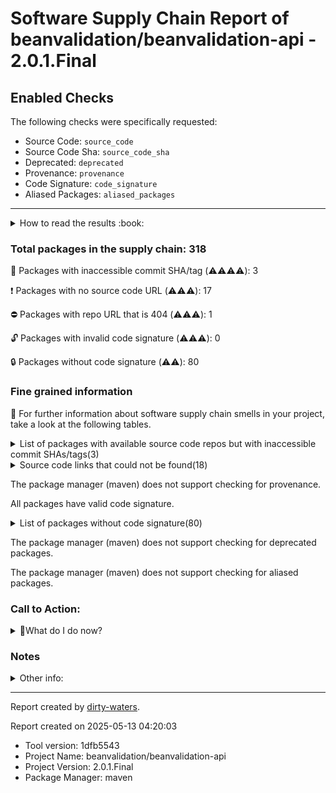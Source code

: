 
# Software Supply Chain Report of beanvalidation/beanvalidation-api - 2.0.1.Final

## Enabled Checks
The following checks were specifically requested:

- Source Code: `source_code`
- Source Code Sha: `source_code_sha`
- Deprecated: `deprecated`
- Provenance: `provenance`
- Code Signature: `code_signature`
- Aliased Packages: `aliased_packages`

---


<details>
    <summary>How to read the results :book: </summary>
    
 Dirty-waters has analyzed your project dependencies and found different categories for each of them:

    
 - ⚠️⚠️⚠️⚠️ : critical severity 

    
 - ⚠️⚠️⚠️ : high severity 

    
 - ⚠️⚠️: medium severity 

    
 - ⚠️: low severity 

</details>
        

 ### Total packages in the supply chain: 318


:wrench: Packages with inaccessible commit SHA/tag (⚠️⚠️⚠️⚠️): 3

:heavy_exclamation_mark: Packages with no source code URL (⚠️⚠️⚠️): 17

:no_entry: Packages with repo URL that is 404 (⚠️⚠️⚠️): 1

:unlock: Packages with invalid code signature (⚠️⚠️⚠️): 0

:lock: Packages without code signature (⚠️⚠️): 80


### Fine grained information

:dolphin: For further information about software supply chain smells in your project, take a look at the following tables.

<details>
<summary>List of packages with available source code repos but with inaccessible commit SHAs/tags(3)</summary>
    


| package_name                               | sha_exists   | tag_version   | is_sha   | sha   | tag_url   | message                         |   status_code_for_sha | parent                                                  | command           |
|:-------------------------------------------|:-------------|:--------------|:---------|:------|:----------|:--------------------------------|----------------------:|:--------------------------------------------------------|:------------------|
| `biz.aQute.bnd:biz.aQute.bndlib@3.2.0`     | False        | `3.2.0`       | False    |       |           | Tag 3.2.0 not found in the repo |                   404 | `org.apache.felix:maven-bundle-plugin@3.2.0`            | `resolve-plugins` |
| `org.hamcrest:hamcrest-core@1.3`           | False        | `1.3`         | False    |       |           | Tag 1.3 not found in the repo   |                   404 | `org.apache.maven.plugins:maven-surefire-plugin@2.19.1` | `tree`            |
| `org.apache.commons:commons-compress@1.11` | False        | `1.11`        | False    |       |           | Tag 1.11 not found in the repo  |                   404 | `org.apache.maven.plugins:maven-source-plugin@3.0.1`    | `resolve-plugins` |
</details>

<details>
<summary>Source code links that could not be found(18)</summary>
    


|   index | package_name                                    | github_url                    | github_exists   | parent                                                  | command           |
|--------:|:------------------------------------------------|:------------------------------|:----------------|:--------------------------------------------------------|:------------------|
|       1 | `org.osgi:org.osgi.compendium@4.2.0`            | No_repo_info_found            |                 | `org.apache.felix:maven-bundle-plugin@3.2.0`            | `resolve-plugins` |
|       2 | `nekohtml:xercesMinimal@1.9.6.2`                | No_repo_info_found            |                 | `org.apache.maven.plugins:maven-surefire-plugin@2.19.1` | `resolve-plugins` |
|       3 | `commons-codec:commons-codec@1.2`               | No_repo_info_found            |                 | `org.apache.maven.plugins:maven-surefire-plugin@2.19.1` | `resolve-plugins` |
|       4 | `org.sonatype.plexus:plexus-sec-dispatcher@1.3` | No_repo_info_found            |                 | `org.apache.maven.plugins:maven-source-plugin@3.0.1`    | `resolve-plugins` |
|       5 | `org.sonatype.plexus:plexus-cipher@1.4`         | No_repo_info_found            |                 | `org.apache.maven.plugins:maven-source-plugin@3.0.1`    | `resolve-plugins` |
|       6 | `oro:oro@2.0.8`                                 | No_repo_info_found            |                 | `org.apache.maven.plugins:maven-site-plugin@3.3`        | `resolve-plugins` |
|       7 | `jdom:jdom@1.0`                                 | No_repo_info_found            |                 | `org.apache.maven.plugins:maven-release-plugin@2.5.3`   | `resolve-plugins` |
|       8 | `commons-beanutils:commons-beanutils@1.7.0`     | No_repo_info_found            |                 | `org.apache.maven.plugins:maven-site-plugin@3.3`        | `resolve-plugins` |
|       9 | `dom4j:dom4j@1.1`                               | No_repo_info_found            |                 | `org.apache.maven.plugins:maven-site-plugin@3.3`        | `resolve-plugins` |
|      10 | `sslext:sslext@1.2-0`                           | No_repo_info_found            |                 | `org.apache.maven.plugins:maven-site-plugin@3.3`        | `resolve-plugins` |
|      11 | `antlr:antlr@2.7.2`                             | No_repo_info_found            |                 | `org.apache.maven.plugins:maven-site-plugin@3.3`        | `resolve-plugins` |
|      12 | `log4j:log4j@1.2.12`                            | No_repo_info_found            |                 | `com.mycila:license-maven-plugin@3.0`                   | `resolve-plugins` |
|      13 | `org.sonatype.spice:model-builder@1.3`          | No_repo_info_found            |                 | `com.mycila:license-maven-plugin@3.0`                   | `resolve-plugins` |
|      14 | `commons-cli:commons-cli@1.0`                   | No_repo_info_found            |                 | `org.apache.maven.plugins:maven-resources-plugin@2.6`   | `resolve-plugins` |
|      15 | `org.sonatype.plexus:plexus-build-api@0.0.4`    | No_repo_info_found            |                 | `org.apache.maven.plugins:maven-resources-plugin@2.6`   | `resolve-plugins` |
|      16 | `javax.servlet:servlet-api@2.5`                 | No_repo_info_found            |                 | `org.apache.maven.plugins:maven-site-plugin@3.3`        | `resolve-plugins` |
|      17 | `org.beanshell:bsh@2.0b4`                       | No_repo_info_found            |                 | `org.testng:testng@6.9.10`                              | `resolve-plugins` |
|      18 | `org.iq80.snappy:snappy@0.4`                    | https://github.com/dain/snapy | False           | `org.apache.maven.plugins:maven-source-plugin@3.0.1`    | `resolve-plugins` |
</details>

The package manager (maven) does not support checking for provenance.

All packages have valid code signature.

<details>
<summary>List of packages without code signature(80)</summary>
    


| package_name                                                          | signature_present   | parent                                                  | command           |
|:----------------------------------------------------------------------|:--------------------|:--------------------------------------------------------|:------------------|
| `org.osgi:org.osgi.compendium@4.2.0`                                  | False               | `org.apache.felix:maven-bundle-plugin@3.2.0`            | `resolve-plugins` |
| `nekohtml:xercesMinimal@1.9.6.2`                                      | False               | `org.apache.maven.plugins:maven-surefire-plugin@2.19.1` | `resolve-plugins` |
| `nekohtml:nekohtml@1.9.6.2`                                           | False               | `org.apache.maven.plugins:maven-surefire-plugin@2.19.1` | `resolve-plugins` |
| `commons-codec:commons-codec@1.2`                                     | False               | `org.apache.maven.plugins:maven-surefire-plugin@2.19.1` | `resolve-plugins` |
| `org.slf4j:slf4j-nop@1.5.3`                                           | False               | `org.apache.maven.plugins:maven-surefire-plugin@2.19.1` | `resolve-plugins` |
| `org.slf4j:slf4j-jdk14@1.5.6`                                         | False               | `org.apache.maven.plugins:maven-surefire-plugin@2.19.1` | `resolve-plugins` |
| `org.slf4j:slf4j-api@1.5.6`                                           | False               | `org.apache.maven.plugins:maven-surefire-plugin@2.19.1` | `resolve-plugins` |
| `org.slf4j:jcl-over-slf4j@1.5.6`                                      | False               | `org.apache.maven.plugins:maven-surefire-plugin@2.19.1` | `resolve-plugins` |
| `org.codehaus.plexus:plexus-container-default@1.0-alpha-9-stable-1`   | False               | `org.apache.maven.plugins:maven-install-plugin@2.5.2`   | `resolve-plugins` |
| `org.codehaus.plexus:plexus-interactivity-api@1.0-alpha-4`            | False               | `org.apache.maven.plugins:maven-resources-plugin@2.6`   | `resolve-plugins` |
| `backport-util-concurrent:backport-util-concurrent@3.1`               | False               | `org.apache.maven.plugins:maven-install-plugin@2.5.2`   | `resolve-plugins` |
| `com.jcraft:jsch@0.1.38`                                              | False               | `org.apache.maven.plugins:maven-javadoc-plugin@2.10.4`  | `resolve-plugins` |
| `classworlds:classworlds@1.1`                                         | False               | `org.apache.maven.plugins:maven-surefire-plugin@2.19.1` | `resolve-plugins` |
| `org.codehaus.plexus:plexus-i18n@1.0-beta-7`                          | False               | `org.apache.maven.plugins:maven-site-plugin@3.3`        | `resolve-plugins` |
| `org.codehaus.plexus:plexus-velocity@1.1.7`                           | False               | `org.apache.maven.plugins:maven-javadoc-plugin@2.10.4`  | `resolve-plugins` |
| `org.apache.velocity:velocity@1.5`                                    | False               | `org.apache.maven.plugins:maven-site-plugin@3.3`        | `resolve-plugins` |
| `commons-lang:commons-lang@2.1`                                       | False               | `org.apache.felix:maven-bundle-plugin@3.2.0`            | `resolve-plugins` |
| `oro:oro@2.0.8`                                                       | False               | `org.apache.maven.plugins:maven-site-plugin@3.3`        | `resolve-plugins` |
| `commons-collections:commons-collections@3.2`                         | False               | `org.apache.felix:maven-bundle-plugin@3.2.0`            | `resolve-plugins` |
| `org.jdom:jdom@1.1`                                                   | False               | `org.apache.maven.plugins:maven-release-plugin@2.5.3`   | `resolve-plugins` |
| `org.codehaus.plexus:plexus-io@2.7.1`                                 | False               | `org.apache.maven.plugins:maven-source-plugin@3.0.1`    | `resolve-plugins` |
| `org.codehaus.plexus:plexus-container-default@1.0-alpha-9`            | False               | `org.apache.maven.plugins:maven-javadoc-plugin@2.10.4`  | `resolve-plugins` |
| `junit:junit@3.8.1`                                                   | False               | `org.apache.maven.plugins:maven-install-plugin@2.5.2`   | `resolve-plugins` |
| `org.codehaus.plexus:plexus-interactivity-api@1.0-alpha-6`            | False               | `org.apache.maven.plugins:maven-release-plugin@2.5.3`   | `resolve-plugins` |
| `org.apache.maven.scm:maven-scm-providers-standard@1.9.4`             | False               | `org.apache.maven.plugins:maven-release-plugin@2.5.3`   | `resolve-plugins` |
| `org.netbeans.lib:cvsclient@20060125`                                 | False               | `org.apache.maven.plugins:maven-release-plugin@2.5.3`   | `resolve-plugins` |
| `ch.ethz.ganymed:ganymed-ssh2@build210`                               | False               | `org.apache.maven.plugins:maven-release-plugin@2.5.3`   | `resolve-plugins` |
| `org.codehaus.groovy:groovy-all@1.7.6`                                | False               | `org.apache.maven.plugins:maven-release-plugin@2.5.3`   | `resolve-plugins` |
| `jaxen:jaxen@1.1-beta-8`                                              | False               | `org.apache.maven.plugins:maven-release-plugin@2.5.3`   | `resolve-plugins` |
| `jdom:jdom@1.0`                                                       | False               | `org.apache.maven.plugins:maven-release-plugin@2.5.3`   | `resolve-plugins` |
| `commons-httpclient:commons-httpclient@3.0`                           | False               | `org.apache.maven.plugins:maven-javadoc-plugin@2.10.4`  | `resolve-plugins` |
| `org.codehaus.plexus:plexus-interpolation@1.11`                       | False               | `org.apache.maven.plugins:maven-install-plugin@2.5.2`   | `resolve-plugins` |
| `xerces:xercesImpl@2.9.1`                                             | False               | `org.apache.maven.plugins:maven-site-plugin@3.3`        | `resolve-plugins` |
| `xml-apis:xml-apis@1.3.04`                                            | False               | `org.apache.maven.plugins:maven-site-plugin@3.3`        | `resolve-plugins` |
| `commons-beanutils:commons-beanutils@1.7.0`                           | False               | `org.apache.maven.plugins:maven-site-plugin@3.3`        | `resolve-plugins` |
| `commons-digester:commons-digester@1.8`                               | False               | `org.apache.maven.plugins:maven-site-plugin@3.3`        | `resolve-plugins` |
| `commons-chain:commons-chain@1.1`                                     | False               | `org.apache.maven.plugins:maven-site-plugin@3.3`        | `resolve-plugins` |
| `dom4j:dom4j@1.1`                                                     | False               | `org.apache.maven.plugins:maven-site-plugin@3.3`        | `resolve-plugins` |
| `sslext:sslext@1.2-0`                                                 | False               | `org.apache.maven.plugins:maven-site-plugin@3.3`        | `resolve-plugins` |
| `antlr:antlr@2.7.2`                                                   | False               | `org.apache.maven.plugins:maven-site-plugin@3.3`        | `resolve-plugins` |
| `log4j:log4j@1.2.14`                                                  | False               | `org.apache.maven.plugins:maven-javadoc-plugin@2.10.4`  | `resolve-plugins` |
| `javax.annotation:jsr250-api@1.0`                                     | False               | `com.mycila:license-maven-plugin@3.0`                   | `resolve-plugins` |
| `javax.inject:javax.inject@1`                                         | False               | `com.mycila:license-maven-plugin@3.0`                   | `resolve-plugins` |
| `com.google.code.findbugs:jsr305@1.3.9`                               | False               | `com.mycila:license-maven-plugin@3.0`                   | `resolve-plugins` |
| `aopalliance:aopalliance@1.0`                                         | False               | `com.mycila:license-maven-plugin@3.0`                   | `resolve-plugins` |
| `asm:asm@3.3.1`                                                       | False               | `com.mycila:license-maven-plugin@3.0`                   | `resolve-plugins` |
| `org.codehaus.plexus:plexus-utils@1.5.6`                              | False               | `com.mycila:license-maven-plugin@3.0`                   | `resolve-plugins` |
| `org.codehaus.plexus:plexus-interpolation@1.1`                        | False               | `com.mycila:license-maven-plugin@3.0`                   | `resolve-plugins` |
| `org.codehaus.plexus:plexus-container-default@1.0-beta-3.0.5`         | False               | `com.mycila:license-maven-plugin@3.0`                   | `resolve-plugins` |
| `log4j:log4j@1.2.12`                                                  | False               | `com.mycila:license-maven-plugin@3.0`                   | `resolve-plugins` |
| `commons-logging:commons-logging-api@1.1`                             | False               | `com.mycila:license-maven-plugin@3.0`                   | `resolve-plugins` |
| `com.google.code.google-collections:google-collect@snapshot-20080530` | False               | `com.mycila:license-maven-plugin@3.0`                   | `resolve-plugins` |
| `org.codehaus.woodstox:wstx-asl@3.2.6`                                | False               | `com.mycila:license-maven-plugin@3.0`                   | `resolve-plugins` |
| `stax:stax-api@1.0.1`                                                 | False               | `com.mycila:license-maven-plugin@3.0`                   | `resolve-plugins` |
| `org.sonatype.spice:model-builder@1.3`                                | False               | `com.mycila:license-maven-plugin@3.0`                   | `resolve-plugins` |
| `org.springframework:spring-core@3.1.3.RELEASE`                       | False               | `com.mycila:license-maven-plugin@3.0`                   | `resolve-plugins` |
| `org.springframework:spring-asm@3.1.3.RELEASE`                        | False               | `com.mycila:license-maven-plugin@3.0`                   | `resolve-plugins` |
| `org.apache.maven.wagon:wagon-file@1.0-beta-2`                        | False               | `org.apache.maven.plugins:maven-resources-plugin@2.6`   | `resolve-plugins` |
| `org.apache.maven.wagon:wagon-http-lightweight@1.0-beta-2`            | False               | `org.apache.maven.plugins:maven-resources-plugin@2.6`   | `resolve-plugins` |
| `org.apache.maven.wagon:wagon-http-shared@1.0-beta-2`                 | False               | `org.apache.maven.plugins:maven-resources-plugin@2.6`   | `resolve-plugins` |
| `jtidy:jtidy@4aug2000r7-dev`                                          | False               | `org.apache.maven.plugins:maven-resources-plugin@2.6`   | `resolve-plugins` |
| `xml-apis:xml-apis@1.0.b2`                                            | False               | `org.apache.maven.plugins:maven-resources-plugin@2.6`   | `resolve-plugins` |
| `org.apache.maven.wagon:wagon-provider-api@1.0-beta-2`                | False               | `org.apache.maven.plugins:maven-resources-plugin@2.6`   | `resolve-plugins` |
| `commons-cli:commons-cli@1.0`                                         | False               | `org.apache.maven.plugins:maven-resources-plugin@2.6`   | `resolve-plugins` |
| `org.apache.maven.wagon:wagon-ssh-external@1.0-beta-2`                | False               | `org.apache.maven.plugins:maven-resources-plugin@2.6`   | `resolve-plugins` |
| `org.apache.maven.wagon:wagon-ssh-common@1.0-beta-2`                  | False               | `org.apache.maven.plugins:maven-resources-plugin@2.6`   | `resolve-plugins` |
| `org.apache.maven.wagon:wagon-ssh@1.0-beta-2`                         | False               | `org.apache.maven.plugins:maven-resources-plugin@2.6`   | `resolve-plugins` |
| `com.jcraft:jsch@0.1.27`                                              | False               | `org.apache.maven.plugins:maven-resources-plugin@2.6`   | `resolve-plugins` |
| `org.sonatype.plexus:plexus-build-api@0.0.4`                          | False               | `org.apache.maven.plugins:maven-resources-plugin@2.6`   | `resolve-plugins` |
| `org.codehaus.plexus:plexus-interpolation@1.13`                       | False               | `org.apache.maven.plugins:maven-resources-plugin@2.6`   | `resolve-plugins` |
| `org.codehaus.plexus:plexus-utils@1.5.15`                             | False               | `org.apache.maven.plugins:maven-surefire-plugin@2.19.1` | `resolve-plugins` |
| `classworlds:classworlds@1.1-alpha-2`                                 | False               | `org.apache.maven.plugins:maven-install-plugin@2.5.2`   | `resolve-plugins` |
| `com.google.code.findbugs:jsr305@2.0.1`                               | False               | `org.apache.maven.plugins:maven-install-plugin@2.5.2`   | `resolve-plugins` |
| `org.codehaus.plexus:plexus-container-default@1.0-alpha-30`           | False               | `org.apache.maven.plugins:maven-site-plugin@3.3`        | `resolve-plugins` |
| `commons-codec:commons-codec@1.3`                                     | False               | `org.apache.maven.plugins:maven-site-plugin@3.3`        | `resolve-plugins` |
| `javax.servlet:servlet-api@2.5`                                       | False               | `org.apache.maven.plugins:maven-site-plugin@3.3`        | `resolve-plugins` |
| `org.codehaus.plexus:plexus-velocity@1.1.8`                           | False               | `org.apache.maven.plugins:maven-site-plugin@3.3`        | `resolve-plugins` |
| `org.codehaus.plexus:plexus-utils@1.5.10`                             | False               | `org.apache.maven.plugins:maven-site-plugin@3.3`        | `resolve-plugins` |
| `org.mortbay.jetty:servlet-api@2.5-20081211`                          | False               | `org.apache.maven.plugins:maven-site-plugin@3.3`        | `resolve-plugins` |
| `org.beanshell:bsh@2.0b4`                                             | False               | `org.testng:testng@6.9.10`                              | `resolve-plugins` |
</details>

The package manager (maven) does not support checking for deprecated packages.

The package manager (maven) does not support checking for aliased packages.

### Call to Action:

<details>
<summary>👻What do I do now? </summary>


For packages **without source code & accessible SHA/release tags**:

- **Why?** Missing or inaccessible source code makes it impossible to audit the package for security vulnerabilities or malicious code.

1. Pull Request to the maintainer of dependency, requesting correct repository metadata and proper versioning/tagging. 


For **deprecated** packages:

- **Why?** Deprecated packages may contain known security issues and are no longer maintained, putting your project at risk.

1. Confirm the maintainer's deprecation intention 
2. Check for not deprecated versions

For packages **without code signature**:

- **Why?** Code signatures help verify the authenticity and integrity of the package, ensuring it hasn't been tampered with.

1. Open an issue in the dependency's repository to request the inclusion of code signature in the CI/CD pipeline. 


For packages **with invalid code signature**:

- **Why?** Invalid signatures could indicate tampering or compromised build processes.

1. It's recommended to verify the code signature and contact the maintainer to fix the issue.

For packages **without provenance**:

- **Why?** Without provenance, there's no way to verify that the package was built from the claimed source code, making supply chain attacks possible.

1. Open an issue in the dependency's repository to request the inclusion of provenance and build attestation in the CI/CD pipeline.

For packages that are **aliased**:

- **Why?** Aliased packages may hide malicious dependencies under seemingly legitimate names.

1. Check the aliased package and its repository to verify the alias is not malicious.
</details>

### Notes

<details>
    <summary>Other info:</summary>
    
- Source code repo is not hosted on GitHub:  237

    This could be due, for example, to the package being hosted on a different platform.

    This does not mean that the source code URL is invalid.

    However, for non-GitHub repositories, not all checks can currently be performed.

|   index | package_name                                                          | github_url                                                                                                                 | parent                                                  | command           |
|--------:|:----------------------------------------------------------------------|:---------------------------------------------------------------------------------------------------------------------------|:--------------------------------------------------------|:------------------|
|       1 | `org.apache.felix:maven-bundle-plugin@3.2.0`                          | http://svn.apache.org/viewvc/felix/releases/maven-bundle-plugin-3.2.0                                                      | `org.apache.felix:maven-bundle-plugin@3.2.0`            | `resolve-plugins` |
|       2 | `org.osgi:org.osgi.core@4.3.1`                                        | private                                                                                                                    | `org.apache.felix:maven-bundle-plugin@3.2.0`            | `resolve-plugins` |
|       3 | `org.apache.felix:org.apache.felix.bundlerepository@1.6.6`            | http://svn.apache.org/repos/asf/felix/releases/org.apache.felix.bundlerepository-1.6.6                                     | `org.apache.felix:maven-bundle-plugin@3.2.0`            | `resolve-plugins` |
|       4 | `org.apache.felix:org.apache.felix.utils@1.6.0`                       | scm:svn:https://svn.apache.org/repos/asf/felix/releases/org.apache.felix.utils-1.6.0                                       | `org.apache.felix:maven-bundle-plugin@3.2.0`            | `resolve-plugins` |
|       5 | `org.apache.maven:maven-core@2.2.0`                                   | http://svn.apache.org/viewvc/maven/components/tags/maven-2.2.0/maven-core                                                  | `org.apache.felix:maven-bundle-plugin@3.2.0`            | `resolve-plugins` |
|       6 | `org.apache.maven:maven-settings@2.2.0`                               | http://svn.apache.org/viewvc/maven/components/tags/maven-2.2.0/maven-settings                                              | `org.apache.felix:maven-bundle-plugin@3.2.0`            | `resolve-plugins` |
|       7 | `org.apache.maven.wagon:wagon-file@1.0-beta-6`                        | http://svn.apache.org/viewvc/maven/wagon/tags/wagon-1.0-beta-6/wagon-providers/wagon-file                                  | `org.apache.maven.plugins:maven-javadoc-plugin@2.10.4`  | `resolve-plugins` |
|       8 | `org.apache.maven:maven-plugin-parameter-documenter@2.2.0`            | http://svn.apache.org/viewvc/maven/components/tags/maven-2.2.0/maven-plugin-parameter-documenter                           | `org.apache.felix:maven-bundle-plugin@3.2.0`            | `resolve-plugins` |
|       9 | `org.apache.maven.wagon:wagon-webdav-jackrabbit@1.0-beta-6`           | http://svn.apache.org/viewvc/maven/wagon/tags/wagon-1.0-beta-6/wagon-providers/wagon-webdav-jackrabbit                     | `org.apache.maven.plugins:maven-surefire-plugin@2.19.1` | `resolve-plugins` |
|      10 | `org.apache.maven.wagon:wagon-http-shared@1.0-beta-6`                 | http://svn.apache.org/viewvc/maven/wagon/tags/wagon-1.0-beta-6/wagon-providers/wagon-http-shared                           | `org.apache.maven.plugins:maven-surefire-plugin@2.19.1` | `resolve-plugins` |
|      11 | `nekohtml:nekohtml@1.9.6.2`                                           | http://nekohtml.svn.sourceforge.net/viewvc/nekohtml/                                                                       | `org.apache.maven.plugins:maven-surefire-plugin@2.19.1` | `resolve-plugins` |
|      12 | `commons-httpclient:commons-httpclient@3.1`                           | http://svn.apache.org/repos/asf/jakarta/httpcomponents/oac.hc3x/trunk                                                      | `org.apache.maven.plugins:maven-surefire-plugin@2.19.1` | `resolve-plugins` |
|      13 | `org.apache.jackrabbit:jackrabbit-webdav@1.5.0`                       | http://svn.apache.org/viewvc/jackrabbit/trunk/jackrabbit-webdav                                                            | `org.apache.maven.plugins:maven-surefire-plugin@2.19.1` | `resolve-plugins` |
|      14 | `org.apache.jackrabbit:jackrabbit-jcr-commons@1.5.0`                  | http://svn.apache.org/viewvc/jackrabbit/trunk/jackrabbit-jcr-commons                                                       | `org.apache.maven.plugins:maven-surefire-plugin@2.19.1` | `resolve-plugins` |
|      15 | `org.slf4j:slf4j-nop@1.5.3`                                           | http://svn.slf4j.org/viewvc/slf4j/trunk/slf4j-nop/                                                                         | `org.apache.maven.plugins:maven-surefire-plugin@2.19.1` | `resolve-plugins` |
|      16 | `org.apache.maven.wagon:wagon-http@1.0-beta-6`                        | http://svn.apache.org/viewvc/maven/wagon/tags/wagon-1.0-beta-6/wagon-providers/wagon-http                                  | `org.apache.maven.plugins:maven-surefire-plugin@2.19.1` | `resolve-plugins` |
|      17 | `org.slf4j:slf4j-jdk14@1.5.6`                                         | http://svn.slf4j.org/viewvc/slf4j/trunk/slf4j-jdk14/                                                                       | `org.apache.maven.plugins:maven-surefire-plugin@2.19.1` | `resolve-plugins` |
|      18 | `org.slf4j:slf4j-api@1.5.6`                                           | http://svn.slf4j.org/viewvc/slf4j/trunk/slf4j-api/                                                                         | `org.apache.maven.plugins:maven-surefire-plugin@2.19.1` | `resolve-plugins` |
|      19 | `org.slf4j:jcl-over-slf4j@1.5.6`                                      | http://svn.slf4j.org/viewvc/slf4j/trunk/jcl-over-slf4j/                                                                    | `org.apache.maven.plugins:maven-surefire-plugin@2.19.1` | `resolve-plugins` |
|      20 | `org.apache.maven.reporting:maven-reporting-api@2.2.0`                | http://svn.apache.org/viewvc/maven/components/tags/maven-2.2.0/maven-reporting/maven-reporting-api                         | `org.apache.felix:maven-bundle-plugin@3.2.0`            | `resolve-plugins` |
|      21 | `org.apache.maven.doxia:doxia-logging-api@1.1`                        | http://svn.apache.org/viewcvs.cgi/maven/doxia/doxia/tags/doxia-1.1/doxia-logging-api                                       | `org.apache.maven.plugins:maven-release-plugin@2.5.3`   | `resolve-plugins` |
|      22 | `org.apache.maven:maven-profile@2.2.0`                                | http://svn.apache.org/viewvc/maven/components/tags/maven-2.2.0/maven-profile                                               | `org.apache.felix:maven-bundle-plugin@3.2.0`            | `resolve-plugins` |
|      23 | `org.apache.maven:maven-model@2.2.0`                                  | http://svn.apache.org/viewvc/maven/components/tags/maven-2.2.0/maven-model                                                 | `org.apache.felix:maven-bundle-plugin@3.2.0`            | `resolve-plugins` |
|      24 | `org.apache.maven:maven-artifact@2.2.0`                               | http://svn.apache.org/viewvc/maven/components/tags/maven-2.2.0/maven-artifact                                              | `org.apache.felix:maven-bundle-plugin@3.2.0`            | `resolve-plugins` |
|      25 | `org.apache.maven.wagon:wagon-provider-api@1.0-beta-6`                | http://svn.apache.org/viewvc/maven/wagon/tags/wagon-1.0-beta-6/wagon-provider-api                                          | `org.apache.maven.plugins:maven-install-plugin@2.5.2`   | `resolve-plugins` |
|      26 | `org.codehaus.plexus:plexus-container-default@1.0-alpha-9-stable-1`   | scm:svn:svn://svn.codehaus.org/plexus/scm/trunk/plexus-containers/plexus-container-default/                                | `org.apache.maven.plugins:maven-install-plugin@2.5.2`   | `resolve-plugins` |
|      27 | `org.apache.maven:maven-repository-metadata@2.2.0`                    | http://svn.apache.org/viewvc/maven/components/tags/maven-2.2.0/maven-repository-metadata                                   | `org.apache.felix:maven-bundle-plugin@3.2.0`            | `resolve-plugins` |
|      28 | `org.apache.maven:maven-error-diagnostics@2.2.0`                      | http://svn.apache.org/viewvc/maven/components/tags/maven-2.2.0/maven-error-diagnostics                                     | `org.apache.felix:maven-bundle-plugin@3.2.0`            | `resolve-plugins` |
|      29 | `org.apache.maven:maven-project@2.2.0`                                | http://svn.apache.org/viewvc/maven/components/tags/maven-2.2.0/maven-project                                               | `org.apache.felix:maven-bundle-plugin@3.2.0`            | `resolve-plugins` |
|      30 | `org.apache.maven:maven-plugin-registry@2.2.0`                        | http://svn.apache.org/viewvc/maven/components/tags/maven-2.2.0/maven-plugin-registry                                       | `org.apache.felix:maven-bundle-plugin@3.2.0`            | `resolve-plugins` |
|      31 | `commons-cli:commons-cli@1.2`                                         | http://svn.apache.org/viewvc/commons/proper/cli/branches/cli-1.x/                                                          | `org.apache.maven.plugins:maven-javadoc-plugin@2.10.4`  | `resolve-plugins` |
|      32 | `org.apache.maven:maven-plugin-api@2.2.0`                             | http://svn.apache.org/viewvc/maven/components/tags/maven-2.2.0/maven-plugin-api                                            | `org.apache.felix:maven-bundle-plugin@3.2.0`            | `resolve-plugins` |
|      33 | `org.apache.maven.wagon:wagon-ssh-external@1.0-beta-6`                | http://svn.apache.org/viewvc/maven/wagon/tags/wagon-1.0-beta-6/wagon-providers/wagon-ssh-external                          | `org.apache.maven.plugins:maven-javadoc-plugin@2.10.4`  | `resolve-plugins` |
|      34 | `org.apache.maven.wagon:wagon-ssh-common@1.0-beta-6`                  | http://svn.apache.org/viewvc/maven/wagon/tags/wagon-1.0-beta-6/wagon-providers/wagon-ssh-common                            | `org.apache.maven.plugins:maven-javadoc-plugin@2.10.4`  | `resolve-plugins` |
|      35 | `org.apache.maven:maven-plugin-descriptor@2.2.0`                      | http://svn.apache.org/viewvc/maven/components/tags/maven-2.2.0/maven-plugin-descriptor                                     | `org.apache.felix:maven-bundle-plugin@3.2.0`            | `resolve-plugins` |
|      36 | `org.codehaus.plexus:plexus-interactivity-api@1.0-alpha-4`            | scm:svn:svn://svn.codehaus.org/plexus/scm/trunk/plexus-components/plexus-interactivity/plexus-interactivity-api            | `org.apache.maven.plugins:maven-resources-plugin@2.6`   | `resolve-plugins` |
|      37 | `org.apache.maven:maven-artifact-manager@2.2.0`                       | http://svn.apache.org/viewvc/maven/components/tags/maven-2.2.0/maven-artifact-manager                                      | `org.apache.felix:maven-bundle-plugin@3.2.0`            | `resolve-plugins` |
|      38 | `backport-util-concurrent:backport-util-concurrent@3.1`               | svn://dcl.mathcs.emory.edu/software/harness2/trunk/util/backport-util-concurrent/                                          | `org.apache.maven.plugins:maven-install-plugin@2.5.2`   | `resolve-plugins` |
|      39 | `org.apache.maven:maven-monitor@2.2.0`                                | http://svn.apache.org/viewvc/maven/components/tags/maven-2.2.0/maven-monitor                                               | `org.apache.felix:maven-bundle-plugin@3.2.0`            | `resolve-plugins` |
|      40 | `org.apache.maven.wagon:wagon-ssh@1.0-beta-6`                         | http://svn.apache.org/viewvc/maven/wagon/tags/wagon-1.0-beta-6/wagon-providers/wagon-ssh                                   | `org.apache.maven.plugins:maven-javadoc-plugin@2.10.4`  | `resolve-plugins` |
|      41 | `com.jcraft:jsch@0.1.38`                                              | http://www.jcraft.com/jsch/                                                                                                | `org.apache.maven.plugins:maven-javadoc-plugin@2.10.4`  | `resolve-plugins` |
|      42 | `classworlds:classworlds@1.1`                                         | http://cvs.classworlds.codehaus.org/                                                                                       | `org.apache.maven.plugins:maven-surefire-plugin@2.19.1` | `resolve-plugins` |
|      43 | `org.apache.maven:maven-archiver@2.5`                                 | http://svn.apache.org/viewvc/maven/shared/tags/maven-archiver-2.5                                                          | `org.apache.maven.plugins:maven-javadoc-plugin@2.10.4`  | `resolve-plugins` |
|      44 | `org.apache.maven.shared:maven-dependency-tree@2.1`                   | http://svn.apache.org/viewvc/maven/shared/tags/maven-dependency-tree-2.1                                                   | `org.apache.felix:maven-bundle-plugin@3.2.0`            | `resolve-plugins` |
|      45 | `org.codehaus.plexus:plexus-component-annotations@1.5.5`              | http://fisheye.codehaus.org/browse/plexus/plexus-containers/tags/plexus-containers-1.5.5/plexus-component-annotations      | `org.apache.maven.plugins:maven-site-plugin@3.3`        | `resolve-plugins` |
|      46 | `org.eclipse.aether:aether-util@0.9.0.M2`                             | http://git.eclipse.org/c/aether/aether-core.git/tree/aether-util/                                                          | `org.apache.maven.plugins:maven-site-plugin@3.3`        | `resolve-plugins` |
|      47 | `org.sonatype.plexus:plexus-build-api@0.0.7`                          | http://svn.sonatype.org/spice/tags/plexus-build-api-0.0.7                                                                  | `org.apache.felix:maven-bundle-plugin@3.2.0`            | `resolve-plugins` |
|      48 | `org.apache.maven.doxia:doxia-sink-api@1.0`                           | https://svn.apache.org/viewvc/maven/doxia/doxia/tags/doxia-1.0/doxia-sink-api                                              | `org.apache.felix:maven-bundle-plugin@3.2.0`            | `resolve-plugins` |
|      49 | `org.apache.maven.doxia:doxia-site-renderer@1.0`                      | https://svn.apache.org/viewvc/maven/doxia/doxia-sitetools/tags/doxia-sitetools-1.0/doxia-site-renderer                     | `org.apache.felix:maven-bundle-plugin@3.2.0`            | `resolve-plugins` |
|      50 | `org.apache.maven.doxia:doxia-core@1.0`                               | https://svn.apache.org/viewvc/maven/doxia/doxia/tags/doxia-1.0/doxia-core                                                  | `org.apache.felix:maven-bundle-plugin@3.2.0`            | `resolve-plugins` |
|      51 | `org.codehaus.plexus:plexus-i18n@1.0-beta-7`                          | http://fisheye.codehaus.org/browse/plexus/plexus-components/tags/plexus-i18n-1.0-beta-7                                    | `org.apache.maven.plugins:maven-site-plugin@3.3`        | `resolve-plugins` |
|      52 | `org.codehaus.plexus:plexus-velocity@1.1.7`                           | http://fisheye.codehaus.org/browse/plexus/plexus-components/tags/plexus-velocity-1.1.7                                     | `org.apache.maven.plugins:maven-javadoc-plugin@2.10.4`  | `resolve-plugins` |
|      53 | `org.apache.velocity:velocity@1.5`                                    | http://svn.apache.org/viewvc/velocity/engine/tags/Velocity_1.5                                                             | `org.apache.maven.plugins:maven-site-plugin@3.3`        | `resolve-plugins` |
|      54 | `commons-lang:commons-lang@2.1`                                       | http://svn.apache.org/viewcvs/jakarta/commons/proper/${pom.artifactId.substring(8)}/trunk                                  | `org.apache.felix:maven-bundle-plugin@3.2.0`            | `resolve-plugins` |
|      55 | `org.apache.maven.doxia:doxia-decoration-model@1.0`                   | https://svn.apache.org/viewvc/maven/doxia/doxia-sitetools/tags/doxia-sitetools-1.0/doxia-decoration-model                  | `org.apache.felix:maven-bundle-plugin@3.2.0`            | `resolve-plugins` |
|      56 | `commons-collections:commons-collections@3.2`                         | http://svn.apache.org/repos/asf/jakarta/commons/proper/collections/trunk                                                   | `org.apache.felix:maven-bundle-plugin@3.2.0`            | `resolve-plugins` |
|      57 | `org.apache.maven.doxia:doxia-module-apt@1.0`                         | https://svn.apache.org/viewvc/maven/doxia/doxia/tags/doxia-1.0/doxia-modules/doxia-module-apt                              | `org.apache.felix:maven-bundle-plugin@3.2.0`            | `resolve-plugins` |
|      58 | `org.apache.maven.doxia:doxia-module-fml@1.0`                         | https://svn.apache.org/viewvc/maven/doxia/doxia/tags/doxia-1.0/doxia-modules/doxia-module-fml                              | `org.apache.felix:maven-bundle-plugin@3.2.0`            | `resolve-plugins` |
|      59 | `org.apache.maven.doxia:doxia-module-xdoc@1.0`                        | https://svn.apache.org/viewvc/maven/doxia/doxia/tags/doxia-1.0/doxia-modules/doxia-module-xdoc                             | `org.apache.felix:maven-bundle-plugin@3.2.0`            | `resolve-plugins` |
|      60 | `org.apache.maven.doxia:doxia-module-xhtml@1.0`                       | https://svn.apache.org/viewvc/maven/doxia/doxia/tags/doxia-1.0/doxia-modules/doxia-module-xhtml                            | `org.apache.felix:maven-bundle-plugin@3.2.0`            | `resolve-plugins` |
|      61 | `org.jdom:jdom@1.1`                                                   | scm:cvs:pserver:anonymous@cvs.jdom.org:/home/cvspublic:jdom                                                                | `org.apache.maven.plugins:maven-release-plugin@2.5.3`   | `resolve-plugins` |
|      62 | `org.apache.maven.plugins:maven-jar-plugin@3.0.2`                     | http://svn.apache.org/viewvc/maven/plugins/tags/maven-jar-plugin-3.0.2                                                     | `org.apache.maven.plugins:maven-jar-plugin@3.0.2`       | `resolve-plugins` |
|      63 | `org.apache.maven:maven-plugin-api@3.0`                               | http://svn.apache.org/viewvc/maven/maven-3/tags/maven-3.0/maven-plugin-api                                                 | `org.apache.maven.plugins:maven-source-plugin@3.0.1`    | `resolve-plugins` |
|      64 | `org.apache.maven:maven-model@3.0`                                    | http://svn.apache.org/viewvc/maven/maven-3/tags/maven-3.0/maven-model                                                      | `org.apache.maven.plugins:maven-source-plugin@3.0.1`    | `resolve-plugins` |
|      65 | `org.apache.maven:maven-core@3.0`                                     | http://svn.apache.org/viewvc/maven/maven-3/tags/maven-3.0/maven-core                                                       | `org.apache.maven.plugins:maven-source-plugin@3.0.1`    | `resolve-plugins` |
|      66 | `org.apache.maven:maven-settings@3.0`                                 | http://svn.apache.org/viewvc/maven/maven-3/tags/maven-3.0/maven-settings                                                   | `org.apache.maven.plugins:maven-source-plugin@3.0.1`    | `resolve-plugins` |
|      67 | `org.apache.maven:maven-settings-builder@3.0`                         | http://svn.apache.org/viewvc/maven/maven-3/tags/maven-3.0/maven-settings-builder                                           | `org.apache.maven.plugins:maven-source-plugin@3.0.1`    | `resolve-plugins` |
|      68 | `org.apache.maven:maven-repository-metadata@3.0`                      | http://svn.apache.org/viewvc/maven/maven-3/tags/maven-3.0/maven-repository-metadata                                        | `org.apache.maven.plugins:maven-source-plugin@3.0.1`    | `resolve-plugins` |
|      69 | `org.apache.maven:maven-model-builder@3.0`                            | http://svn.apache.org/viewvc/maven/maven-3/tags/maven-3.0/maven-model-builder                                              | `org.apache.maven.plugins:maven-source-plugin@3.0.1`    | `resolve-plugins` |
|      70 | `org.apache.maven:maven-aether-provider@3.0`                          | http://svn.apache.org/viewvc/maven/maven-3/tags/maven-3.0/maven-aether-provider                                            | `org.apache.maven.plugins:maven-source-plugin@3.0.1`    | `resolve-plugins` |
|      71 | `org.codehaus.plexus:plexus-interpolation@1.14`                       | http://fisheye.codehaus.org/browse/plexus/plexus-components/tags/plexus-interpolation-1.14                                 | `org.apache.maven.plugins:maven-source-plugin@3.0.1`    | `resolve-plugins` |
|      72 | `org.codehaus.plexus:plexus-classworlds@2.2.3`                        | http://fisheye.codehaus.org/browse/plexus/plexus-classworlds/tags/plexus-classworlds-2.2.3                                 | `org.apache.maven.plugins:maven-source-plugin@3.0.1`    | `resolve-plugins` |
|      73 | `org.apache.maven:maven-artifact@3.0`                                 | http://svn.apache.org/viewvc/maven/maven-3/tags/maven-3.0/maven-artifact                                                   | `org.apache.maven.plugins:maven-source-plugin@3.0.1`    | `resolve-plugins` |
|      74 | `org.apache.maven:maven-archiver@3.1.1`                               | http://svn.apache.org/viewvc/maven/shared/tags/maven-archiver-3.1.1                                                        | `org.apache.maven.plugins:maven-source-plugin@3.0.1`    | `resolve-plugins` |
|      75 | `org.apache.maven.shared:maven-shared-utils@3.0.1`                    | http://svn.apache.org/viewvc/maven/shared/tags/maven-shared-utils-3.0.1                                                    | `org.apache.maven.plugins:maven-source-plugin@3.0.1`    | `resolve-plugins` |
|      76 | `commons-io:commons-io@2.5`                                           | http://svn.apache.org/viewvc/commons/proper/io/tags/commons-io-2.5                                                         | `org.apache.maven.plugins:maven-source-plugin@3.0.1`    | `resolve-plugins` |
|      77 | `org.tukaani:xz@1.5`                                                  | http://git.tukaani.org/?p=xz-java.git                                                                                      | `org.apache.maven.plugins:maven-source-plugin@3.0.1`    | `resolve-plugins` |
|      78 | `org.apache.maven.plugins:maven-release-plugin@2.5.3`                 | http://svn.apache.org/viewvc/maven/release/tags/maven-release-2.5.3/maven-release-plugin                                   | `org.apache.maven.plugins:maven-release-plugin@2.5.3`   | `resolve-plugins` |
|      79 | `org.apache.maven:maven-plugin-api@2.2.1`                             | http://svn.apache.org/viewvc/maven/maven-2/tags/maven-2.2.1/maven-plugin-api                                               | `org.apache.maven.plugins:maven-install-plugin@2.5.2`   | `resolve-plugins` |
|      80 | `org.apache.maven.release:maven-release-manager@2.5.3`                | http://svn.apache.org/viewvc/maven/release/tags/maven-release-2.5.3/maven-release-manager                                  | `org.apache.maven.plugins:maven-release-plugin@2.5.3`   | `resolve-plugins` |
|      81 | `org.apache.maven.release:maven-release-api@2.5.3`                    | http://svn.apache.org/viewvc/maven/release/tags/maven-release-2.5.3/maven-release-api                                      | `org.apache.maven.plugins:maven-release-plugin@2.5.3`   | `resolve-plugins` |
|      82 | `org.eclipse.aether:aether-util@1.0.0.v20140518`                      | http://git.eclipse.org/c/aether/aether-core.git/tree/aether-util/                                                          | `org.apache.maven.plugins:maven-release-plugin@2.5.3`   | `resolve-plugins` |
|      83 | `org.eclipse.aether:aether-api@1.0.0.v20140518`                       | http://git.eclipse.org/c/aether/aether-core.git/tree/aether-api/                                                           | `org.apache.maven.plugins:maven-release-plugin@2.5.3`   | `resolve-plugins` |
|      84 | `org.codehaus.plexus:plexus-container-default@1.0-alpha-9`            | scm:svn:svn://svn.codehaus.org/plexus/scm/trunk/plexus-containers/plexus-container-default/                                | `org.apache.maven.plugins:maven-javadoc-plugin@2.10.4`  | `resolve-plugins` |
|      85 | `junit:junit@3.8.1`                                                   | http://junit.cvs.sourceforge.net/junit/                                                                                    | `org.apache.maven.plugins:maven-install-plugin@2.5.2`   | `resolve-plugins` |
|      86 | `org.codehaus.plexus:plexus-interactivity-api@1.0-alpha-6`            | http://fisheye.codehaus.org/browse/plexus/plexus-components/tags/plexus-interactivity-1.0-alpha-6/plexus-interactivity-api | `org.apache.maven.plugins:maven-release-plugin@2.5.3`   | `resolve-plugins` |
|      87 | `org.apache.maven:maven-artifact@2.2.1`                               | http://svn.apache.org/viewvc/maven/maven-2/tags/maven-2.2.1/maven-artifact                                                 | `org.apache.maven.plugins:maven-install-plugin@2.5.2`   | `resolve-plugins` |
|      88 | `org.apache.maven:maven-artifact-manager@2.2.1`                       | http://svn.apache.org/viewvc/maven/maven-2/tags/maven-2.2.1/maven-artifact-manager                                         | `org.apache.maven.plugins:maven-install-plugin@2.5.2`   | `resolve-plugins` |
|      89 | `org.apache.maven.shared:maven-invoker@2.2`                           | http://svn.apache.org/viewvc/maven/shared/tags/maven-invoker-2.2                                                           | `org.apache.maven.plugins:maven-javadoc-plugin@2.10.4`  | `resolve-plugins` |
|      90 | `commons-lang:commons-lang@2.4`                                       | http://svn.apache.org/viewvc/commons/proper/lang/trunk                                                                     | `org.apache.maven.plugins:maven-javadoc-plugin@2.10.4`  | `resolve-plugins` |
|      91 | `commons-io:commons-io@2.2`                                           | http://svn.apache.org/viewvc/commons/proper/io/trunk                                                                       | `org.apache.maven.plugins:maven-release-plugin@2.5.3`   | `resolve-plugins` |
|      92 | `org.netbeans.lib:cvsclient@20060125`                                 | http://javacvs.netbeans.org/source/browse/javacvs/libsrc/                                                                  | `org.apache.maven.plugins:maven-release-plugin@2.5.3`   | `resolve-plugins` |
|      93 | `ch.ethz.ganymed:ganymed-ssh2@build210`                               | http://www.ganymed.ethz.ch/ssh2/                                                                                           | `org.apache.maven.plugins:maven-release-plugin@2.5.3`   | `resolve-plugins` |
|      94 | `com.mks.api:mksapi-jar@4.10.9049`                                    | http://www.mks.com/customer-service                                                                                        | `org.apache.maven.plugins:maven-release-plugin@2.5.3`   | `resolve-plugins` |
|      95 | `org.codehaus.groovy:groovy-all@1.7.6`                                | http://svn.groovy.codehaus.org/browse/groovy/trunk/groovy/groovy-core                                                      | `org.apache.maven.plugins:maven-release-plugin@2.5.3`   | `resolve-plugins` |
|      96 | `org.apache.maven.scm:maven-scm-manager-plexus@1.8`                   | http://svn.apache.org/viewvc/maven/scm/tags/maven-scm-1.8/maven-scm-managers/maven-scm-manager-plexus                      | `org.apache.maven.plugins:maven-release-plugin@2.5.3`   | `resolve-plugins` |
|      97 | `jaxen:jaxen@1.1-beta-8`                                              | http://cvs.jaxen.codehaus.org                                                                                              | `org.apache.maven.plugins:maven-release-plugin@2.5.3`   | `resolve-plugins` |
|      98 | `org.apache.maven:maven-model@2.2.1`                                  | http://svn.apache.org/viewvc/maven/maven-2/tags/maven-2.2.1/maven-model                                                    | `org.apache.maven.plugins:maven-install-plugin@2.5.2`   | `resolve-plugins` |
|      99 | `org.apache.maven:maven-core@2.2.1`                                   | http://svn.apache.org/viewvc/maven/maven-2/tags/maven-2.2.1/maven-core                                                     | `org.apache.maven.plugins:maven-surefire-plugin@2.19.1` | `resolve-plugins` |
|     100 | `org.apache.maven:maven-plugin-parameter-documenter@2.2.1`            | http://svn.apache.org/viewvc/maven/maven-2/tags/maven-2.2.1/maven-plugin-parameter-documenter                              | `org.apache.maven.plugins:maven-surefire-plugin@2.19.1` | `resolve-plugins` |
|     101 | `org.apache.maven.wagon:wagon-http-lightweight@1.0-beta-6`            | http://svn.apache.org/viewvc/maven/wagon/tags/wagon-1.0-beta-6/wagon-providers/wagon-http-lightweight                      | `org.apache.maven.plugins:maven-javadoc-plugin@2.10.4`  | `resolve-plugins` |
|     102 | `commons-httpclient:commons-httpclient@3.0`                           | http://svn.apache.org/repos/asf/jakarta/commons/proper/${pom.artifactId.substring(8)}/trunk                                | `org.apache.maven.plugins:maven-javadoc-plugin@2.10.4`  | `resolve-plugins` |
|     103 | `org.apache.maven.reporting:maven-reporting-api@2.2.1`                | http://svn.apache.org/viewvc/maven/maven-2/tags/maven-2.2.1/maven-reporting/maven-reporting-api                            | `org.apache.maven.plugins:maven-release-plugin@2.5.3`   | `resolve-plugins` |
|     104 | `org.apache.maven.doxia:doxia-sink-api@1.1`                           | http://svn.apache.org/viewcvs.cgi/maven/doxia/doxia/tags/doxia-1.1/doxia-sink-api                                          | `org.apache.maven.plugins:maven-release-plugin@2.5.3`   | `resolve-plugins` |
|     105 | `org.apache.maven:maven-profile@2.2.1`                                | http://svn.apache.org/viewvc/maven/maven-2/tags/maven-2.2.1/maven-profile                                                  | `org.apache.maven.plugins:maven-install-plugin@2.5.2`   | `resolve-plugins` |
|     106 | `org.apache.maven:maven-repository-metadata@2.2.1`                    | http://svn.apache.org/viewvc/maven/maven-2/tags/maven-2.2.1/maven-repository-metadata                                      | `org.apache.maven.plugins:maven-install-plugin@2.5.2`   | `resolve-plugins` |
|     107 | `org.apache.maven:maven-error-diagnostics@2.2.1`                      | http://svn.apache.org/viewvc/maven/maven-2/tags/maven-2.2.1/maven-error-diagnostics                                        | `org.apache.maven.plugins:maven-surefire-plugin@2.19.1` | `resolve-plugins` |
|     108 | `org.apache.maven:maven-plugin-descriptor@2.2.1`                      | http://svn.apache.org/viewvc/maven/maven-2/tags/maven-2.2.1/maven-plugin-descriptor                                        | `org.apache.maven.plugins:maven-surefire-plugin@2.19.1` | `resolve-plugins` |
|     109 | `org.apache.maven:maven-monitor@2.2.1`                                | http://svn.apache.org/viewvc/maven/maven-2/tags/maven-2.2.1/maven-monitor                                                  | `org.apache.maven.plugins:maven-surefire-plugin@2.19.1` | `resolve-plugins` |
|     110 | `org.apache.maven:maven-project@2.2.1`                                | http://svn.apache.org/viewvc/maven/maven-2/tags/maven-2.2.1/maven-project                                                  | `org.apache.maven.plugins:maven-install-plugin@2.5.2`   | `resolve-plugins` |
|     111 | `org.apache.maven:maven-plugin-registry@2.2.1`                        | http://svn.apache.org/viewvc/maven/maven-2/tags/maven-2.2.1/maven-plugin-registry                                          | `org.apache.maven.plugins:maven-install-plugin@2.5.2`   | `resolve-plugins` |
|     112 | `org.apache.maven:maven-settings@2.2.1`                               | http://svn.apache.org/viewvc/maven/maven-2/tags/maven-2.2.1/maven-settings                                                 | `org.apache.maven.plugins:maven-install-plugin@2.5.2`   | `resolve-plugins` |
|     113 | `org.apache.maven.plugins:maven-javadoc-plugin@2.10.4`                | http://svn.apache.org/viewvc/maven/plugins/tags/maven-javadoc-plugin-2.10.4                                                | `org.apache.maven.plugins:maven-javadoc-plugin@2.10.4`  | `resolve-plugins` |
|     114 | `org.codehaus.plexus:plexus-interpolation@1.11`                       | http://fisheye.codehaus.org/browse/plexus/plexus-components/tags/plexus-interpolation-1.11                                 | `org.apache.maven.plugins:maven-install-plugin@2.5.2`   | `resolve-plugins` |
|     115 | `org.apache.maven:maven-toolchain@2.2.1`                              | http://svn.apache.org/viewvc/maven/maven-2/tags/maven-2.2.1/maven-toolchain                                                | `org.apache.maven.plugins:maven-compiler-plugin@3.5.1`  | `resolve-plugins` |
|     116 | `org.apache.maven.reporting:maven-reporting-api@3.0`                  | http://svn.apache.org/viewvc/maven/shared/tags/maven-reporting-api-3.0                                                     | `org.apache.maven.plugins:maven-site-plugin@3.3`        | `resolve-plugins` |
|     117 | `org.apache.maven.shared:maven-common-artifact-filters@1.3`           | http://svn.apache.org/viewvc/maven/shared/tags/maven-common-artifact-filters-1.3                                           | `org.apache.maven.plugins:maven-javadoc-plugin@2.10.4`  | `resolve-plugins` |
|     118 | `org.apache.maven.doxia:doxia-sink-api@1.4`                           | http://svn.apache.org/viewcvs.cgi/maven/doxia/doxia/tags/doxia-1.4/doxia-sink-api                                          | `org.apache.maven.plugins:maven-site-plugin@3.3`        | `resolve-plugins` |
|     119 | `org.apache.maven.doxia:doxia-logging-api@1.4`                        | http://svn.apache.org/viewcvs.cgi/maven/doxia/doxia/tags/doxia-1.4/doxia-logging-api                                       | `org.apache.maven.plugins:maven-site-plugin@3.3`        | `resolve-plugins` |
|     120 | `org.apache.maven.doxia:doxia-site-renderer@1.4`                      | http://svn.apache.org/viewcvs.cgi/maven/doxia/doxia-sitetools/tags/doxia-sitetools-1.4/doxia-site-renderer                 | `org.apache.maven.plugins:maven-site-plugin@3.3`        | `resolve-plugins` |
|     121 | `org.apache.maven.doxia:doxia-core@1.4`                               | http://svn.apache.org/viewcvs.cgi/maven/doxia/doxia/tags/doxia-1.4/doxia-core                                              | `org.apache.maven.plugins:maven-site-plugin@3.3`        | `resolve-plugins` |
|     122 | `xerces:xercesImpl@2.9.1`                                             | http://svn.apache.org/viewvc/maven/pom/tags/apache-4/xercesImpl                                                            | `org.apache.maven.plugins:maven-site-plugin@3.3`        | `resolve-plugins` |
|     123 | `xml-apis:xml-apis@1.3.04`                                            | http://svn.apache.org/viewvc/xml/commons/tags/xml-commons-external-1_3_04/                                                 | `org.apache.maven.plugins:maven-site-plugin@3.3`        | `resolve-plugins` |
|     124 | `org.apache.maven.doxia:doxia-decoration-model@1.4`                   | http://svn.apache.org/viewcvs.cgi/maven/doxia/doxia-sitetools/tags/doxia-sitetools-1.4/doxia-decoration-model              | `org.apache.maven.plugins:maven-site-plugin@3.3`        | `resolve-plugins` |
|     125 | `org.apache.maven.doxia:doxia-module-xhtml@1.4`                       | http://svn.apache.org/viewcvs.cgi/maven/doxia/doxia/tags/doxia-1.4/doxia-modules/doxia-module-xhtml                        | `org.apache.maven.plugins:maven-site-plugin@3.3`        | `resolve-plugins` |
|     126 | `org.apache.maven.doxia:doxia-module-fml@1.4`                         | http://svn.apache.org/viewcvs.cgi/maven/doxia/doxia/tags/doxia-1.4/doxia-modules/doxia-module-fml                          | `org.apache.maven.plugins:maven-site-plugin@3.3`        | `resolve-plugins` |
|     127 | `org.apache.velocity:velocity-tools@2.0`                              | http://svn.apache.org/repos/asf/velocity/tools/trunk                                                                       | `org.apache.maven.plugins:maven-site-plugin@3.3`        | `resolve-plugins` |
|     128 | `commons-digester:commons-digester@1.8`                               | http://svn.apache.org/repos/asf/jakarta/commons/proper/digester/trunk                                                      | `org.apache.maven.plugins:maven-site-plugin@3.3`        | `resolve-plugins` |
|     129 | `commons-chain:commons-chain@1.1`                                     | http://svn.apache.org/viewcvs.cgi                                                                                          | `org.apache.maven.plugins:maven-site-plugin@3.3`        | `resolve-plugins` |
|     130 | `commons-validator:commons-validator@1.3.1`                           | http://svn.apache.org/viewvc                                                                                               | `org.apache.maven.plugins:maven-site-plugin@3.3`        | `resolve-plugins` |
|     131 | `org.apache.struts:struts-core@1.3.8`                                 | http://svn.apache.org/repos/asf/struts/struts1/trunk/core                                                                  | `org.apache.maven.plugins:maven-site-plugin@3.3`        | `resolve-plugins` |
|     132 | `org.apache.struts:struts-taglib@1.3.8`                               | http://svn.apache.org/repos/asf/struts/struts1/trunk/taglib/                                                               | `org.apache.maven.plugins:maven-site-plugin@3.3`        | `resolve-plugins` |
|     133 | `org.apache.struts:struts-tiles@1.3.8`                                | http://svn.apache.org/repos/asf/struts/struts1/trunk/tiles/                                                                | `org.apache.maven.plugins:maven-site-plugin@3.3`        | `resolve-plugins` |
|     134 | `commons-collections:commons-collections@3.2.1`                       | http://svn.apache.org/viewvc/commons/proper/collections/trunk                                                              | `org.apache.maven.plugins:maven-site-plugin@3.3`        | `resolve-plugins` |
|     135 | `org.apache.httpcomponents:httpclient@4.2.3`                          | https://svn.apache.org/repos/asf/httpcomponents/httpclient/tags/4.2.3/httpclient                                           | `org.apache.maven.plugins:maven-javadoc-plugin@2.10.4`  | `resolve-plugins` |
|     136 | `org.apache.httpcomponents:httpcore@4.2.2`                            | http://svn.apache.org/repos/asf/httpcomponents/httpcore/tags/4.2.2/httpcore                                                | `org.apache.maven.plugins:maven-javadoc-plugin@2.10.4`  | `resolve-plugins` |
|     137 | `commons-codec:commons-codec@1.6`                                     | http://svn.apache.org/viewvc/commons/proper/codec/trunk                                                                    | `org.apache.maven.plugins:maven-install-plugin@2.5.2`   | `resolve-plugins` |
|     138 | `commons-logging:commons-logging@1.1.1`                               | http://svn.apache.org/repos/asf/commons/proper/logging/tags/commons-logging-1.1.1                                          | `org.apache.maven.plugins:maven-site-plugin@3.3`        | `resolve-plugins` |
|     139 | `log4j:log4j@1.2.14`                                                  | http://svn.apache.org/viewcvs.cgi/logging/log4j/tags/v1_2_14/                                                              | `org.apache.maven.plugins:maven-javadoc-plugin@2.10.4`  | `resolve-plugins` |
|     140 | `com.thoughtworks.qdox:qdox@1.12.1`                                   | http://svn.qdox.codehaus.org/browse/qdox/tags/qdox-1.12.1                                                                  | `org.apache.maven.plugins:maven-javadoc-plugin@2.10.4`  | `resolve-plugins` |
|     141 | `org.eclipse.sisu:org.eclipse.sisu.plexus@0.0.0.M2a`                  | http://git.eclipse.org/c/sisu/org.eclipse.sisu.plexus.git/tree/org.eclipse.sisu.plexus/                                    | `com.mycila:license-maven-plugin@3.0`                   | `resolve-plugins` |
|     142 | `javax.enterprise:cdi-api@1.0`                                        | http://fisheye.jboss.org/browse/Weld/api/tags/1.0/build/tags/weld-parent-6/weld-api-bom/weld-api-parent/cdi-api            | `com.mycila:license-maven-plugin@3.0`                   | `resolve-plugins` |
|     143 | `javax.annotation:jsr250-api@1.0`                                     | http://jcp.org/aboutJava/communityprocess/final/jsr250/index.html                                                          | `com.mycila:license-maven-plugin@3.0`                   | `resolve-plugins` |
|     144 | `javax.inject:javax.inject@1`                                         | http://code.google.com/p/atinject/source/checkout                                                                          | `com.mycila:license-maven-plugin@3.0`                   | `resolve-plugins` |
|     145 | `com.google.guava:guava@10.0.1`                                       | http://code.google.com/p/guava-libraries/source/browse/guava                                                               | `com.mycila:license-maven-plugin@3.0`                   | `resolve-plugins` |
|     146 | `com.google.code.findbugs:jsr305@1.3.9`                               | http://findbugs.googlecode.com/svn/trunk/                                                                                  | `com.mycila:license-maven-plugin@3.0`                   | `resolve-plugins` |
|     147 | `aopalliance:aopalliance@1.0`                                         | http://aopalliance.sourceforge.net                                                                                         | `com.mycila:license-maven-plugin@3.0`                   | `resolve-plugins` |
|     148 | `org.eclipse.sisu:org.eclipse.sisu.inject@0.0.0.M2a`                  | http://git.eclipse.org/c/sisu/org.eclipse.sisu.inject.git/tree/org.eclipse.sisu.inject/                                    | `com.mycila:license-maven-plugin@3.0`                   | `resolve-plugins` |
|     149 | `asm:asm@3.3.1`                                                       | http://svn.forge.objectweb.org/cgi-bin/viewcvs.cgi/asm/trunk/asm/                                                          | `com.mycila:license-maven-plugin@3.0`                   | `resolve-plugins` |
|     150 | `org.apache.maven:maven-project@3.0-alpha-2`                          | http://svn.apache.org/viewcvs.cgi/maven/components/tags/maven-3.0-alpha-2/maven-project                                    | `com.mycila:license-maven-plugin@3.0`                   | `resolve-plugins` |
|     151 | `org.codehaus.plexus:plexus-utils@1.5.6`                              | http://fisheye.codehaus.org/browse/plexus/plexus-utils/tags/plexus-utils-1.5.6                                             | `com.mycila:license-maven-plugin@3.0`                   | `resolve-plugins` |
|     152 | `org.codehaus.plexus:plexus-interpolation@1.1`                        | http://svn.codehaus.org/plexus/plexus-components/tags/plexus-interpolation-1.1                                             | `com.mycila:license-maven-plugin@3.0`                   | `resolve-plugins` |
|     153 | `org.apache.maven:maven-compat@3.0-alpha-2`                           | http://svn.apache.org/viewcvs.cgi/maven/components/tags/maven-3.0-alpha-2/maven-compat                                     | `com.mycila:license-maven-plugin@3.0`                   | `resolve-plugins` |
|     154 | `org.apache.maven.wagon:wagon-provider-api@1.0-beta-4`                | http://svn.apache.org/viewvc/maven/wagon/tags/wagon-1.0-beta-4/wagon-provider-api                                          | `com.mycila:license-maven-plugin@3.0`                   | `resolve-plugins` |
|     155 | `org.codehaus.plexus:plexus-container-default@1.0-beta-3.0.5`         | http://fisheye.codehaus.org/browse/plexus/plexus-containers/tags/plexus-containers-1.0-beta-3.0.5/plexus-container-default | `com.mycila:license-maven-plugin@3.0`                   | `resolve-plugins` |
|     156 | `org.apache.xbean:xbean-reflect@3.4`                                  | http://svn.apache.org/viewvc/geronimo/xbean/tags/xbean-3.4/xbean-reflect                                                   | `com.mycila:license-maven-plugin@3.0`                   | `resolve-plugins` |
|     157 | `commons-logging:commons-logging-api@1.1`                             | http://svn.apache.org/repos/asf/jakarta/commons/proper/logging/trunk/                                                      | `com.mycila:license-maven-plugin@3.0`                   | `resolve-plugins` |
|     158 | `com.google.code.google-collections:google-collect@snapshot-20080530` | http://google-collections.googlecode.com/svn/trunk/                                                                        | `com.mycila:license-maven-plugin@3.0`                   | `resolve-plugins` |
|     159 | `org.codehaus.woodstox:wstx-asl@3.2.6`                                | http://woodstox.codehaus.org                                                                                               | `com.mycila:license-maven-plugin@3.0`                   | `resolve-plugins` |
|     160 | `stax:stax-api@1.0.1`                                                 | http://stax.codehaus.org/                                                                                                  | `com.mycila:license-maven-plugin@3.0`                   | `resolve-plugins` |
|     161 | `org.apache.maven:maven-project-builder@3.0-alpha-2`                  | http://svn.apache.org/viewcvs.cgi/maven/components/tags/maven-3.0-alpha-2/maven-project-builder                            | `com.mycila:license-maven-plugin@3.0`                   | `resolve-plugins` |
|     162 | `org.apache.maven:maven-settings@3.0.4`                               | http://svn.apache.org/viewvc/maven/maven-3/tags/maven-3.0.4/maven-settings                                                 | `com.mycila:license-maven-plugin@3.0`                   | `resolve-plugins` |
|     163 | `org.apache.maven:maven-settings-builder@3.0.4`                       | http://svn.apache.org/viewvc/maven/maven-3/tags/maven-3.0.4/maven-settings-builder                                         | `com.mycila:license-maven-plugin@3.0`                   | `resolve-plugins` |
|     164 | `org.springframework:spring-core@3.1.3.RELEASE`                       | https://fisheye.springframework.org/browse/spring-framework/spring-core                                                    | `com.mycila:license-maven-plugin@3.0`                   | `resolve-plugins` |
|     165 | `org.springframework:spring-asm@3.1.3.RELEASE`                        | https://fisheye.springframework.org/browse/spring-framework/spring-asm                                                     | `com.mycila:license-maven-plugin@3.0`                   | `resolve-plugins` |
|     166 | `org.apache.commons:commons-pool2@2.2`                                | http://svn.apache.org/viewvc/commons/proper/pool/trunk                                                                     | `com.mycila:license-maven-plugin@3.0`                   | `resolve-plugins` |
|     167 | `org.apache.maven.plugins:maven-clean-plugin@2.5`                     | http://svn.apache.org/viewvc/maven/plugins/tags/maven-clean-plugin-2.5                                                     | `org.apache.maven.plugins:maven-clean-plugin@2.5`       | `resolve-plugins` |
|     168 | `org.apache.maven:maven-plugin-api@2.0.6`                             | https://svn.apache.org/repos/asf/maven/components/tags/maven-2.0.6/maven-plugin-api                                        | `org.apache.maven.plugins:maven-resources-plugin@2.6`   | `resolve-plugins` |
|     169 | `org.apache.maven.plugins:maven-resources-plugin@2.6`                 | http://svn.apache.org/viewvc/maven/plugins/tags/maven-resources-plugin-2.6                                                 | `org.apache.maven.plugins:maven-resources-plugin@2.6`   | `resolve-plugins` |
|     170 | `org.apache.maven:maven-project@2.0.6`                                | https://svn.apache.org/repos/asf/maven/components/tags/maven-2.0.6/maven-project                                           | `org.apache.maven.plugins:maven-resources-plugin@2.6`   | `resolve-plugins` |
|     171 | `org.apache.maven:maven-profile@2.0.6`                                | https://svn.apache.org/repos/asf/maven/components/tags/maven-2.0.6/maven-profile                                           | `org.apache.maven.plugins:maven-resources-plugin@2.6`   | `resolve-plugins` |
|     172 | `org.apache.maven:maven-artifact-manager@2.0.6`                       | https://svn.apache.org/repos/asf/maven/components/tags/maven-2.0.6/maven-artifact-manager                                  | `org.apache.maven.plugins:maven-resources-plugin@2.6`   | `resolve-plugins` |
|     173 | `org.apache.maven:maven-plugin-registry@2.0.6`                        | https://svn.apache.org/repos/asf/maven/components/tags/maven-2.0.6/maven-plugin-registry                                   | `org.apache.maven.plugins:maven-resources-plugin@2.6`   | `resolve-plugins` |
|     174 | `org.apache.maven:maven-core@2.0.6`                                   | https://svn.apache.org/repos/asf/maven/components/tags/maven-2.0.6/maven-core                                              | `org.apache.maven.plugins:maven-resources-plugin@2.6`   | `resolve-plugins` |
|     175 | `org.apache.maven.wagon:wagon-file@1.0-beta-2`                        | https://svn.apache.org/repos/asf/maven/wagon/tags/wagon-1.0-beta-2/wagon-providers/wagon-file                              | `org.apache.maven.plugins:maven-resources-plugin@2.6`   | `resolve-plugins` |
|     176 | `org.apache.maven:maven-plugin-parameter-documenter@2.0.6`            | https://svn.apache.org/repos/asf/maven/components/tags/maven-2.0.6/maven-plugin-parameter-documenter                       | `org.apache.maven.plugins:maven-resources-plugin@2.6`   | `resolve-plugins` |
|     177 | `org.apache.maven.wagon:wagon-http-lightweight@1.0-beta-2`            | https://svn.apache.org/repos/asf/maven/wagon/tags/wagon-1.0-beta-2/wagon-providers/wagon-http-lightweight                  | `org.apache.maven.plugins:maven-resources-plugin@2.6`   | `resolve-plugins` |
|     178 | `org.apache.maven.wagon:wagon-http-shared@1.0-beta-2`                 | https://svn.apache.org/repos/asf/maven/wagon/tags/wagon-1.0-beta-2/wagon-providers/wagon-http-shared                       | `org.apache.maven.plugins:maven-resources-plugin@2.6`   | `resolve-plugins` |
|     179 | `jtidy:jtidy@4aug2000r7-dev`                                          | http://svn.sourceforge.net/viewcvs.cgi/jtidy/trunk/jtidy/                                                                  | `org.apache.maven.plugins:maven-resources-plugin@2.6`   | `resolve-plugins` |
|     180 | `xml-apis:xml-apis@1.0.b2`                                            | http://svn.apache.org/viewvc/xml/commons/tags/xml-commons-1_0_b2                                                           | `org.apache.maven.plugins:maven-resources-plugin@2.6`   | `resolve-plugins` |
|     181 | `org.apache.maven.reporting:maven-reporting-api@2.0.6`                | https://svn.apache.org/repos/asf/maven/components/tags/maven-2.0.6/maven-reporting/maven-reporting-api                     | `org.apache.maven.plugins:maven-resources-plugin@2.6`   | `resolve-plugins` |
|     182 | `org.apache.maven.doxia:doxia-sink-api@1.0-alpha-7`                   | http://svn.apache.org/viewcvs.cgi/maven/doxia/tags/doxia-1.0-alpha-7/doxia-sink-api                                        | `org.apache.maven.plugins:maven-resources-plugin@2.6`   | `resolve-plugins` |
|     183 | `org.apache.maven.wagon:wagon-provider-api@1.0-beta-2`                | https://svn.apache.org/repos/asf/maven/wagon/tags/wagon-1.0-beta-2/wagon-provider-api                                      | `org.apache.maven.plugins:maven-resources-plugin@2.6`   | `resolve-plugins` |
|     184 | `org.apache.maven:maven-repository-metadata@2.0.6`                    | https://svn.apache.org/repos/asf/maven/components/tags/maven-2.0.6/maven-repository-metadata                               | `org.apache.maven.plugins:maven-resources-plugin@2.6`   | `resolve-plugins` |
|     185 | `org.apache.maven:maven-error-diagnostics@2.0.6`                      | https://svn.apache.org/repos/asf/maven/components/tags/maven-2.0.6/maven-error-diagnostics                                 | `org.apache.maven.plugins:maven-resources-plugin@2.6`   | `resolve-plugins` |
|     186 | `org.apache.maven.wagon:wagon-ssh-external@1.0-beta-2`                | https://svn.apache.org/repos/asf/maven/wagon/tags/wagon-1.0-beta-2/wagon-providers/wagon-ssh-external                      | `org.apache.maven.plugins:maven-resources-plugin@2.6`   | `resolve-plugins` |
|     187 | `org.apache.maven.wagon:wagon-ssh-common@1.0-beta-2`                  | https://svn.apache.org/repos/asf/maven/wagon/tags/wagon-1.0-beta-2/wagon-providers/wagon-ssh-common                        | `org.apache.maven.plugins:maven-resources-plugin@2.6`   | `resolve-plugins` |
|     188 | `org.apache.maven:maven-plugin-descriptor@2.0.6`                      | https://svn.apache.org/repos/asf/maven/components/tags/maven-2.0.6/maven-plugin-descriptor                                 | `org.apache.maven.plugins:maven-resources-plugin@2.6`   | `resolve-plugins` |
|     189 | `org.apache.maven.wagon:wagon-ssh@1.0-beta-2`                         | https://svn.apache.org/repos/asf/maven/wagon/tags/wagon-1.0-beta-2/wagon-providers/wagon-ssh                               | `org.apache.maven.plugins:maven-resources-plugin@2.6`   | `resolve-plugins` |
|     190 | `com.jcraft:jsch@0.1.27`                                              | http://www.jcraft.com/jsch/                                                                                                | `org.apache.maven.plugins:maven-resources-plugin@2.6`   | `resolve-plugins` |
|     191 | `org.apache.maven:maven-artifact@2.0.6`                               | https://svn.apache.org/repos/asf/maven/components/tags/maven-2.0.6/maven-artifact                                          | `org.apache.maven.plugins:maven-resources-plugin@2.6`   | `resolve-plugins` |
|     192 | `org.apache.maven:maven-settings@2.0.6`                               | https://svn.apache.org/repos/asf/maven/components/tags/maven-2.0.6/maven-settings                                          | `org.apache.maven.plugins:maven-resources-plugin@2.6`   | `resolve-plugins` |
|     193 | `org.apache.maven:maven-model@2.0.6`                                  | https://svn.apache.org/repos/asf/maven/components/tags/maven-2.0.6/maven-model                                             | `org.apache.maven.plugins:maven-resources-plugin@2.6`   | `resolve-plugins` |
|     194 | `org.apache.maven:maven-monitor@2.0.6`                                | https://svn.apache.org/repos/asf/maven/components/tags/maven-2.0.6/maven-monitor                                           | `org.apache.maven.plugins:maven-resources-plugin@2.6`   | `resolve-plugins` |
|     195 | `org.codehaus.plexus:plexus-utils@2.0.5`                              | http://fisheye.codehaus.org/browse/plexus/plexus-utils/tags/plexus-utils-2.0.5                                             | `org.apache.maven.plugins:maven-resources-plugin@2.6`   | `resolve-plugins` |
|     196 | `org.apache.maven.shared:maven-filtering@1.1`                         | http://svn.apache.org/viewvc/maven/shared/tags/maven-filtering-1.1                                                         | `org.apache.maven.plugins:maven-resources-plugin@2.6`   | `resolve-plugins` |
|     197 | `org.codehaus.plexus:plexus-interpolation@1.13`                       | http://fisheye.codehaus.org/browse/plexus/plexus-components/tags/plexus-interpolation-1.13                                 | `org.apache.maven.plugins:maven-resources-plugin@2.6`   | `resolve-plugins` |
|     198 | `org.codehaus.plexus:plexus-utils@1.5.15`                             | http://fisheye.codehaus.org/browse/plexus/plexus-utils/tags/plexus-utils-1.5.15                                            | `org.apache.maven.plugins:maven-surefire-plugin@2.19.1` | `resolve-plugins` |
|     199 | `org.apache.commons:commons-lang3@3.1`                                | http://svn.apache.org/viewvc/commons/proper/lang/trunk                                                                     | `org.apache.maven.plugins:maven-surefire-plugin@2.19.1` | `resolve-plugins` |
|     200 | `org.apache.maven.plugin-tools:maven-plugin-annotations@3.3`          | http://svn.apache.org/viewvc/maven/plugin-tools/tags/maven-plugin-tools-3.3/maven-plugin-annotations                       | `org.apache.maven.plugins:maven-surefire-plugin@2.19.1` | `resolve-plugins` |
|     201 | `org.apache.maven.plugins:maven-deploy-plugin@2.8.2`                  | http://svn.apache.org/viewvc/maven/plugins/tags/maven-deploy-plugin-2.8.2                                                  | `org.apache.maven.plugins:maven-deploy-plugin@2.8.2`    | `resolve-plugins` |
|     202 | `classworlds:classworlds@1.1-alpha-2`                                 | http://cvs.classworlds.codehaus.org/                                                                                       | `org.apache.maven.plugins:maven-install-plugin@2.5.2`   | `resolve-plugins` |
|     203 | `org.apache.maven.plugins:maven-compiler-plugin@3.5.1`                | http://svn.apache.org/viewvc/maven/plugins/tags/maven-compiler-plugin-3.5.1                                                | `org.apache.maven.plugins:maven-compiler-plugin@3.5.1`  | `resolve-plugins` |
|     204 | `org.codehaus.plexus:plexus-utils@2.0.4`                              | http://fisheye.codehaus.org/browse/plexus/plexus-utils/tags/plexus-utils-2.0.4                                             | `org.apache.maven.plugins:maven-compiler-plugin@3.5.1`  | `resolve-plugins` |
|     205 | `org.apache.maven.shared:maven-shared-utils@3.0.0`                    | http://svn.apache.org/viewvc/maven/shared/tags/maven-shared-utils-3.0.0                                                    | `org.apache.maven.plugins:maven-compiler-plugin@3.5.1`  | `resolve-plugins` |
|     206 | `commons-io:commons-io@2.4`                                           | http://svn.apache.org/viewvc/commons/proper/io/trunk                                                                       | `org.apache.maven.plugins:maven-compiler-plugin@3.5.1`  | `resolve-plugins` |
|     207 | `com.google.code.findbugs:jsr305@2.0.1`                               | http://findbugs.googlecode.com/svn/trunk/                                                                                  | `org.apache.maven.plugins:maven-install-plugin@2.5.2`   | `resolve-plugins` |
|     208 | `org.apache.maven.shared:maven-shared-incremental@1.1`                | http://svn.apache.org/viewvc/maven/shared/tags/maven-shared-incremental-1.1                                                | `org.apache.maven.plugins:maven-compiler-plugin@3.5.1`  | `resolve-plugins` |
|     209 | `org.apache.maven.plugins:maven-site-plugin@3.3`                      | http://svn.apache.org/viewvc/maven/plugins/tags/maven-site-plugin-3.3                                                      | `org.apache.maven.plugins:maven-site-plugin@3.3`        | `resolve-plugins` |
|     210 | `org.apache.maven.reporting:maven-reporting-exec@1.1`                 | http://svn.apache.org/viewvc/maven/shared/tags/maven-reporting-exec-1.1                                                    | `org.apache.maven.plugins:maven-site-plugin@3.3`        | `resolve-plugins` |
|     211 | `org.apache.maven.shared:maven-shared-utils@0.3`                      | http://svn.apache.org/viewvc/maven/shared/tags/maven-shared-utils-0.3                                                      | `org.apache.maven.plugins:maven-site-plugin@3.3`        | `resolve-plugins` |
|     212 | `org.apache.maven:maven-archiver@2.4.2`                               | http://svn.apache.org/viewvc/maven/shared/tags/maven-archiver-2.4.2                                                        | `org.apache.maven.plugins:maven-site-plugin@3.3`        | `resolve-plugins` |
|     213 | `org.codehaus.plexus:plexus-container-default@1.0-alpha-30`           | http://fisheye.codehaus.org/browse/plexus/plexus-containers/tags/plexus-containers-1.0-alpha-30/plexus-container-default   | `org.apache.maven.plugins:maven-site-plugin@3.3`        | `resolve-plugins` |
|     214 | `org.apache.httpcomponents:httpclient@4.0.2`                          | https://svn.apache.org/repos/asf/httpcomponents/httpclient/tags/4.0.2/httpclient                                           | `org.apache.maven.plugins:maven-site-plugin@3.3`        | `resolve-plugins` |
|     215 | `commons-codec:commons-codec@1.3`                                     | http://cvs.apache.org/viewcvs/jakarta-commons/codec/                                                                       | `org.apache.maven.plugins:maven-site-plugin@3.3`        | `resolve-plugins` |
|     216 | `org.apache.httpcomponents:httpcore@4.0.1`                            | http://svn.apache.org/repos/asf/httpcomponents/httpcore/tags/4.0.1/httpcore                                                | `org.apache.maven.plugins:maven-site-plugin@3.3`        | `resolve-plugins` |
|     217 | `org.apache.maven.doxia:doxia-module-apt@1.4`                         | http://svn.apache.org/viewcvs.cgi/maven/doxia/doxia/tags/doxia-1.4/doxia-modules/doxia-module-apt                          | `org.apache.maven.plugins:maven-site-plugin@3.3`        | `resolve-plugins` |
|     218 | `org.apache.maven.doxia:doxia-module-xdoc@1.4`                        | http://svn.apache.org/viewcvs.cgi/maven/doxia/doxia/tags/doxia-1.4/doxia-modules/doxia-module-xdoc                         | `org.apache.maven.plugins:maven-site-plugin@3.3`        | `resolve-plugins` |
|     219 | `org.apache.maven.doxia:doxia-module-markdown@1.4`                    | http://svn.apache.org/viewcvs.cgi/maven/doxia/doxia/tags/doxia-1.4/doxia-modules/doxia-module-markdown                     | `org.apache.maven.plugins:maven-site-plugin@3.3`        | `resolve-plugins` |
|     220 | `org.ow2.asm:asm@4.1`                                                 | http://svn.forge.objectweb.org/cgi-bin/viewcvs.cgi/asm/trunk/asm/                                                          | `org.apache.maven.plugins:maven-site-plugin@3.3`        | `resolve-plugins` |
|     221 | `org.ow2.asm:asm-tree@4.1`                                            | http://svn.forge.objectweb.org/cgi-bin/viewcvs.cgi/asm/trunk/asm-tree/                                                     | `org.apache.maven.plugins:maven-site-plugin@3.3`        | `resolve-plugins` |
|     222 | `org.ow2.asm:asm-analysis@4.1`                                        | http://svn.forge.objectweb.org/cgi-bin/viewcvs.cgi/asm/trunk/asm-analysis/                                                 | `org.apache.maven.plugins:maven-site-plugin@3.3`        | `resolve-plugins` |
|     223 | `org.ow2.asm:asm-util@4.1`                                            | http://svn.forge.objectweb.org/cgi-bin/viewcvs.cgi/asm/trunk/asm-util/                                                     | `org.apache.maven.plugins:maven-site-plugin@3.3`        | `resolve-plugins` |
|     224 | `org.apache.maven.doxia:doxia-integration-tools@1.5`                  | http://svn.apache.org/viewvc/maven/doxia/doxia-tools/tags/doxia-integration-tools-1.5                                      | `org.apache.maven.plugins:maven-site-plugin@3.3`        | `resolve-plugins` |
|     225 | `org.apache.maven.wagon:wagon-provider-api@1.0`                       | http://svn.apache.org/viewvc/maven/wagon/tags/wagon-1.0/wagon-provider-api                                                 | `org.apache.maven.plugins:maven-site-plugin@3.3`        | `resolve-plugins` |
|     226 | `org.codehaus.plexus:plexus-archiver@1.0`                             | http://fisheye.codehaus.org/browse/plexus/plexus-components/tags/plexus-archiver-1.0                                       | `org.apache.maven.plugins:maven-site-plugin@3.3`        | `resolve-plugins` |
|     227 | `org.codehaus.plexus:plexus-io@1.0`                                   | http://fisheye.codehaus.org/browse/plexus/plexus-components/tags/plexus-io-1.0                                             | `org.apache.maven.plugins:maven-site-plugin@3.3`        | `resolve-plugins` |
|     228 | `org.codehaus.plexus:plexus-velocity@1.1.8`                           | http://fisheye.codehaus.org/browse/plexus/plexus-components/tags/plexus-velocity-1.1.8                                     | `org.apache.maven.plugins:maven-site-plugin@3.3`        | `resolve-plugins` |
|     229 | `org.codehaus.plexus:plexus-utils@1.5.10`                             | http://fisheye.codehaus.org/browse/plexus/plexus-utils/tags/plexus-utils-1.5.10                                            | `org.apache.maven.plugins:maven-site-plugin@3.3`        | `resolve-plugins` |
|     230 | `org.mortbay.jetty:jetty@6.1.25`                                      | http://fisheye.codehaus.org/viewrep/jetty/modules/jetty/                                                                   | `org.apache.maven.plugins:maven-site-plugin@3.3`        | `resolve-plugins` |
|     231 | `org.mortbay.jetty:servlet-api@2.5-20081211`                          | scm:svn:https://svn.codehaus.org/jetty/servlet-api/tags/servlet-api-2.5-20081211                                           | `org.apache.maven.plugins:maven-site-plugin@3.3`        | `resolve-plugins` |
|     232 | `org.mortbay.jetty:jetty-util@6.1.25`                                 | http://fisheye.codehaus.org/viewrep/jetty/jetty-util/                                                                      | `org.apache.maven.plugins:maven-site-plugin@3.3`        | `resolve-plugins` |
|     233 | `commons-lang:commons-lang@2.5`                                       | http://svn.apache.org/viewvc/commons/proper/lang/trunk                                                                     | `org.apache.maven.plugins:maven-site-plugin@3.3`        | `resolve-plugins` |
|     234 | `commons-io:commons-io@1.4`                                           | http://svn.apache.org/viewvc/commons/proper/io/trunk                                                                       | `org.apache.maven.plugins:maven-site-plugin@3.3`        | `resolve-plugins` |
|     235 | `org.apache.maven.plugins:maven-source-plugin@3.0.1`                  | http://svn.apache.org/viewvc/maven/plugins/tags/maven-source-plugin-3.0.1                                                  | `org.apache.maven.plugins:maven-source-plugin@3.0.1`    | `resolve-plugins` |
|     236 | `org.apache.maven.plugins:maven-install-plugin@2.5.2`                 | http://svn.apache.org/viewvc/maven/plugins/tags/maven-install-plugin-2.5.2                                                 | `org.apache.maven.plugins:maven-install-plugin@2.5.2`   | `resolve-plugins` |
|     237 | `org.apache.maven.shared:maven-shared-utils@0.4`                      | http://svn.apache.org/viewvc/maven/shared/tags/maven-shared-utils-0.4                                                      | `org.apache.maven.plugins:maven-install-plugin@2.5.2`   | `resolve-plugins` |
</details>


---

Report created by [dirty-waters](https://github.com/chains-project/dirty-waters/).

Report created on 2025-05-13 04:20:03
- Tool version: 1dfb5543
- Project Name: beanvalidation/beanvalidation-api
- Project Version: 2.0.1.Final
- Package Manager: maven
